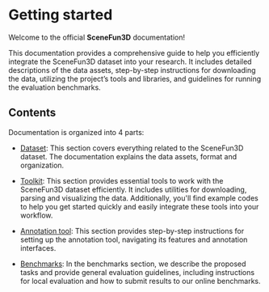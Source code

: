 # Getting started

Welcome to the official **SceneFun3D** documentation! 

This documentation provides a comprehensive guide to help you efficiently integrate the SceneFun3D dataset into your research. It includes detailed descriptions of the data assets, step-by-step instructions for downloading the data, utilizing the project’s tools and libraries, and guidelines for running the evaluation benchmarks.

## Contents

Documentation is organized into 4 parts:

* [Dataset](/dataset/overview): This section covers everything related to the SceneFun3D dataset. The documentation explains the data assets, format and organization.

* [Toolkit](toolkit/overview): This section provides essential tools to work with the SceneFun3D dataset efficiently. It includes utilities for downloading, parsing and visualizing the data. Additionally, you'll find example codes to help you get started quickly and easily integrate these tools into your workflow.

* [Annotation tool](annotation-tool): This section provides step-by-step instructions for setting up the annotation tool, navigating its features and annotation interfaces.

* [Benchmarks](benchmarks/guidelines): In the benchmarks section, we describe the proposed tasks and provide general evaluation guidelines, including instructions for local evaluation and how to submit results to our online benchmarks.